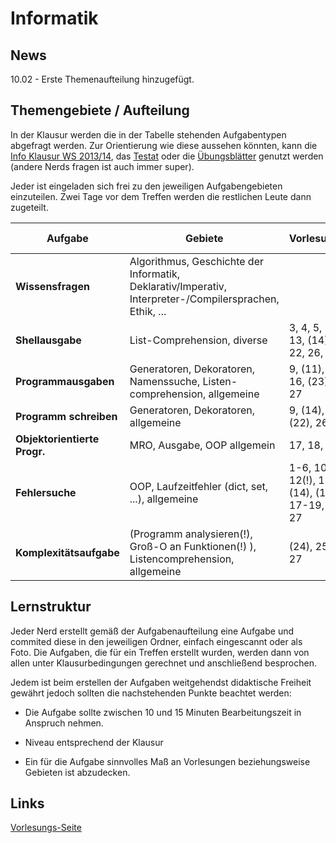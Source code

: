 # Informatik

## News

10.02 - Erste Themenaufteilung hinzugefügt.

## Themengebiete / Aufteilung

In der Klausur werden die in der Tabelle stehenden Aufgabentypen abgefragt werden. Zur Orientierung wie diese aussehen könnten, kann die [Info Klausur WS 2013/14](http://db.fachschaft1.tf.uni-freiburg.de/exams/download/id/1696), das [Testat](http://db.fachschaft1.tf.uni-freiburg.de/exams/download/id/1811) oder die [Übungsblätter](http://gki.informatik.uni-freiburg.de/teaching/ws1516/info1/sheet13.pdf) genutzt werden (andere Nerds fragen ist auch immer super).

Jeder ist eingeladen sich frei zu den jeweiligen Aufgabengebieten einzuteilen. Zwei Tage vor dem Treffen werden die restlichen Leute dann zugeteilt.

**Aufgabe** | **Gebiete** | **Vorlesungen** | **So 14.** | **Di 16.** | **Do 18.** | **Sa 20.** 
---   | --- | --- | --- | --- | --- | ---
**Wissensfragen** | Algorithmus, Geschichte der Informatik, Deklarativ/Imperativ, Interpreter-/Compilersprachen, Ethik, ... |  | Klausur | Johanna
**Shellausgabe** | List-Comprehension, diverse | 3, 4, 5, 10, 13, (14), 16, 22, 26, 27 | Klausur | Julia
**Programmausgaben** | Generatoren, Dekoratoren, Namenssuche, Listen-comprehension, allgemeine | 9, (11), 14, 16, (23), 26, 27 | Klausur| Danny
**Programm schreiben** | Generatoren, Dekoratoren, allgemeine | 9, (14), 16, (22), 26, 27 |Klausur| Freddy
**Objektorientierte Progr.** | MRO, Ausgabe, OOP allgemein | 17, 18, 19 |Klausur | ?
**Fehlersuche** | OOP, Laufzeitfehler (dict, set, ...), allgemeine | 1-6, 10, 12(!), 13, (14), (16), 17-19, 26, 27 | Klausur| Daniel
**Komplexitätsaufgabe** | (Programm analysieren(!), Groß-O an Funktionen(!) ), Listencomprehension, allgemeine | (24), 25, 26, 27 | Klausur | Feli

## Lernstruktur

Jeder Nerd erstellt gemäß der Aufgabenaufteilung eine Aufgabe und commited diese in den jeweiligen Ordner, einfach eingescannt oder als Foto. Die Aufgaben, die für ein Treffen erstellt wurden, werden dann von allen unter Klausurbedingungen gerechnet und anschließend besprochen.

Jedem ist beim erstellen der Aufgaben weitgehendst didaktische Freiheit gewährt jedoch sollten die nachstehenden Punkte beachtet werden:

* Die Aufgabe sollte zwischen 10 und 15 Minuten Bearbeitungszeit in Anspruch nehmen.

* Niveau entsprechend der Klausur

* Ein für die Aufgabe sinnvolles Maß an Vorlesungen beziehungsweise Gebieten ist abzudecken.

## Links

[Vorlesungs-Seite](http://gki.informatik.uni-freiburg.de/teaching/ws1516/info1/lecture_de.html)
